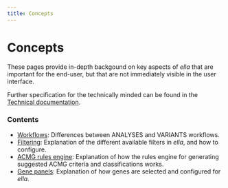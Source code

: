```yaml
---
title: Concepts
---
```


# Concepts

These pages provide in-depth backgound on key aspects of *ella* that are important for the end-user, but that are not immediately visible in the user interface. 

Further specification for the technically minded can be found in the [Technical documentation](/technical/).

### Contents

- [Workflows](/concepts/workflows.md): Differences between ANALYSES and VARIANTS workflows.
- [Filtering](/concepts/filtering.md): Explanation of the different available filters in *ella*, and how to configure.
- [ACMG rules engine](/concepts/acmg-rule-engine.md): Explanation of how the rules engine for generating suggested ACMG criteria and classifications works.
- [Gene panels](/concepts/gene-panels.md): Explanation of how genes are selected and configured for *ella*.